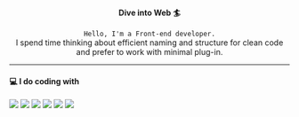 
<div align='center'>
<strong style="color:"#b4a7d6">Dive into Web 🏄</strong><br><br>
<code>Hello, I'm a Front-end developer.</code><br>
I spend time thinking about efficient naming and structure for clean code<br>
and prefer to work with minimal plug-in.
</div>
                              
-------------

<h4>💻 I do coding with </h4>
<p>
  <img src="https://img.shields.io/badge/HTML5-E34F26?style=for-the-badge&logo=html5&logoColor=white" />
  <img src="https://img.shields.io/badge/CSS3-1572B6?style=for-the-badge&logo=css3&logoColor=white" />
  <img src="https://img.shields.io/badge/JavaScript-323330?style=for-the-badge&logo=javascript&logoColor=F7DF1E" />
  <img src="https://img.shields.io/badge/Vue.js-35495E?style=for-the-badge&logo=vuedotjs&logoColor=4FC08D" />
  <img src="https://img.shields.io/badge/nuxt.js-00C58E?style=for-the-badge&logo=nuxtdotjs&logoColor=white" />
  <img src="https://img.shields.io/badge/TypeScript-007ACC?style=for-the-badge&logo=typescript&logoColor=white" />
</p>
<!-- 
<h4 style="font-family: monospace;">👩🏻‍💻 See my github story </h4> 

![Cathy's GitHub story](https://github-readme-stats.vercel.app/api?username=cathyleeu&hide=stars,issues&count_private=true&show_icons=true&include_all_commits=true&hide_border=true&bg_color=ffffff00&icon_color=b4a7d6&title_color=b4a7d6) -->
